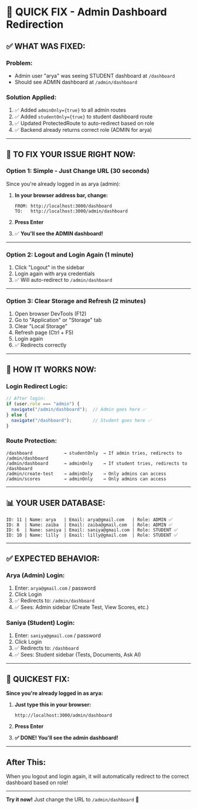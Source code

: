 # 🎯 QUICK FIX - Admin Dashboard Redirection

## ✅ **WHAT WAS FIXED:**

### **Problem:**
- Admin user "arya" was seeing STUDENT dashboard at `/dashboard`
- Should see ADMIN dashboard at `/admin/dashboard`

### **Solution Applied:**

1. ✅ Added `adminOnly={true}` to all admin routes
2. ✅ Added `studentOnly={true}` to student dashboard route
3. ✅ Updated ProtectedRoute to auto-redirect based on role
4. ✅ Backend already returns correct role (ADMIN for arya)

---

## 🚀 **TO FIX YOUR ISSUE RIGHT NOW:**

### **Option 1: Simple - Just Change URL** (30 seconds)
Since you're already logged in as arya (admin):

1. **In your browser address bar, change:**
   ```
   FROM: http://localhost:3000/dashboard
   TO:   http://localhost:3000/admin/dashboard
   ```

2. **Press Enter**

3. ✅ **You'll see the ADMIN dashboard!**

---

### **Option 2: Logout and Login Again** (1 minute)

1. Click "Logout" in the sidebar
2. Login again with arya credentials
3. ✅ Will auto-redirect to `/admin/dashboard`

---

### **Option 3: Clear Storage and Refresh** (2 minutes)

1. Open browser DevTools (F12)
2. Go to "Application" or "Storage" tab
3. Clear "Local Storage"
4. Refresh page (Ctrl + F5)
5. Login again
6. ✅ Redirects correctly

---

## 🎯 **HOW IT WORKS NOW:**

### **Login Redirect Logic:**
```javascript
// After login:
if (user.role === "admin") {
  navigate("/admin/dashboard");  // Admin goes here ✅
} else {
  navigate("/dashboard");        // Student goes here ✅
}
```

### **Route Protection:**
```
/dashboard            → studentOnly  → If admin tries, redirects to /admin/dashboard
/admin/dashboard      → adminOnly    → If student tries, redirects to /dashboard
/admin/create-test    → adminOnly    → Only admins can access
/admin/scores         → adminOnly    → Only admins can access
```

---

## 📊 **YOUR USER DATABASE:**

```
ID: 11 | Name: arya   | Email: arya@gmail.com   | Role: ADMIN ✅
ID: 8  | Name: zaiba  | Email: zaiba@gmail.com  | Role: ADMIN ✅
ID: 6  | Name: saniya | Email: saniya@gmail.com | Role: STUDENT ✅
ID: 10 | Name: lilly  | Email: lilly@gmail.com  | Role: STUDENT ✅
```

---

## ✅ **EXPECTED BEHAVIOR:**

### **Arya (Admin) Login:**
1. Enter: `arya@gmail.com` / password
2. Click Login
3. ✅ Redirects to: `/admin/dashboard`
4. ✅ Sees: Admin sidebar (Create Test, View Scores, etc.)

### **Saniya (Student) Login:**
1. Enter: `saniya@gmail.com` / password
2. Click Login
3. ✅ Redirects to: `/dashboard`
4. ✅ Sees: Student sidebar (Tests, Documents, Ask AI)

---

## 🎊 **QUICKEST FIX:**

**Since you're already logged in as arya:**

1. **Just type this in your browser:**
   ```
   http://localhost:3000/admin/dashboard
   ```

2. **Press Enter**

3. **✅ DONE! You'll see the admin dashboard!**

---

##  **After This:**

When you logout and login again, it will automatically redirect to the correct dashboard based on role!

---

**Try it now!** Just change the URL to `/admin/dashboard` 🚀

